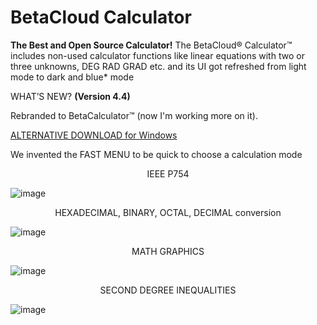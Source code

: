 <h1>BetaCloud Calculator</h1>

**The Best and Open Source Calculator!**
The BetaCloud® Calculator™ includes non-used calculator functions like linear equations with two or three unknowns, DEG RAD GRAD etc. and its UI got refreshed from light mode to dark and blue* mode

WHAT’S NEW? **(Version 4.4)**

Rebranded to BetaCalculator™ (now I'm working more on it).

<a href="https://mega.nz/file/czgi2R4A#47ySwip0w43LT8AV6vxlaocGPIv1i8_xBK3NedAY9Mg">ALTERNATIVE DOWNLOAD for Windows</a>


We invented the FAST MENU to be quick to choose a calculation mode

<p align="center">IEEE P754</p>

![image](https://github.com/Rixolino/BetaCalculator/assets/71252421/8baab2fc-4d9b-4cb8-8054-2d64c1d3c164)


<p align="center">HEXADECIMAL, BINARY, OCTAL, DECIMAL conversion</p>

![image](https://github.com/Rixolino/BetaCalculator/assets/71252421/c8968bc9-18f5-4896-8d54-bccb181c6214)

<p align="center">MATH GRAPHICS</p>

![image](https://github.com/Rixolino/BetaCalculator/assets/71252421/67529271-d0c9-4179-a368-8a132cdf68c4)

<p align="center">SECOND DEGREE INEQUALITIES</p>

![image](https://github.com/Rixolino/BetaCalculator/assets/71252421/c300c09e-50ed-463e-8ba8-42211ec49d56)

